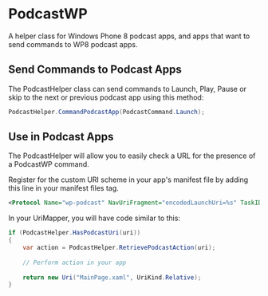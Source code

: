 PodcastWP
=========

A helper class for Windows Phone 8 podcast apps, and apps that want to send commands to WP8 podcast apps.

## Send Commands to Podcast Apps ##
The PodcastHelper class can send commands to Launch, Play, Pause or skip to the next or previous podcast app using this method:

```c#
PodcastHelper.CommandPodcastApp(PodcastCommand.Launch);
```

## Use in Podcast Apps ##
The PodcastHelper will allow you to easily check a URL for the presence of a PodcastWP command.

Register for the custom URI scheme in your app's manifest file by adding this line in your manifest files <Extensions> tag.
```xml
<Protocol Name="wp-podcast" NavUriFragment="encodedLaunchUri=%s" TaskID="_default" />
```

In your UriMapper, you will have code similar to this:

```c#
if (PodcastHelper.HasPodcastUri(uri))
{
	var action = PodcastHelper.RetrievePodcastAction(uri);
	
	// Perform action in your app
	
	return new Uri("MainPage.xaml", UriKind.Relative);
}
```